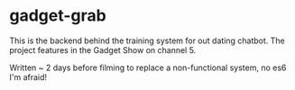# gadget-grab
This is the backend behind the training system for out dating chatbot. The project features in the Gadget Show on channel 5.

Written ~ 2 days before filming to replace a non-functional system, no es6 I'm afraid! 
